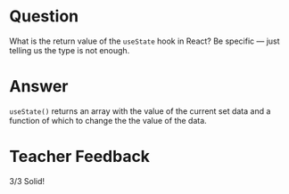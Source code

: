# Question

What is the return value of the `useState` hook in React? Be specific — just telling us the type is not enough.

# Answer
`useState()` returns an array with the value of the current set data and a function of which to change the the value of the data.
# Teacher Feedback
3/3
Solid!